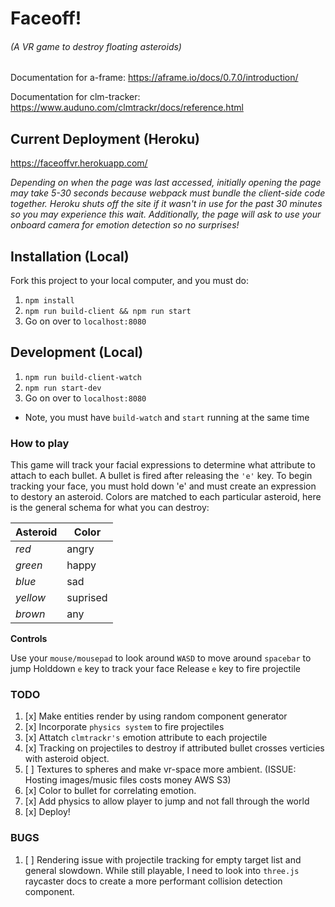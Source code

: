 # Faceoff!
###### (A VR game to destroy floating asteroids)
Documentation for a-frame: https://aframe.io/docs/0.7.0/introduction/

Documentation for clm-tracker: https://www.auduno.com/clmtrackr/docs/reference.html

## Current Deployment (Heroku)
https://faceoffvr.herokuapp.com/

*Depending on when the page was last accessed, initially opening the page may take 5-30 seconds because webpack must bundle the client-side code together. Heroku shuts off the site if it wasn't in use for the past 30 minutes so you may experience this wait. Additionally, the page will ask to use your onboard camera for emotion detection so no surprises!*

## Installation (Local)
Fork this project to your local computer, and you must do: 
1. `npm install`
2. `npm run build-client && npm run start`
3. Go on over to `localhost:8080`

## Development (Local)
1. `npm run build-client-watch`
2. `npm run start-dev`
3. Go on over to `localhost:8080`
* Note, you must have `build-watch` and `start` running at the same time

### How to play
This game will track your facial expressions to determine what attribute to attach to each bullet. 
A bullet is fired after releasing the `'e'` key. To begin tracking your face, you must hold down 'e'
and must create an expression to destory an asteroid. Colors are matched to each particular asteroid, 
here is the general schema for what you can destroy: 

| Asteroid | Color | 
| -------- | ------ | 
|  *red*   | angry  | 
|  *green* | happy  | 
|  *blue*  |  sad   | 
|  *yellow* | suprised |
|  *brown* |   any  |

**Controls**

Use your `mouse/mousepad` to look around
`WASD` to move around
`spacebar` to jump
Holddown `e` key to track your face
Release `e` key to fire projectile

### TODO
1. [x] Make entities render by using random component generator
2. [x] Incorporate `physics system` to fire projectiles
3. [x] Attatch `clmtrackr's` emotion attribute to each projectile
4. [x] Tracking on projectiles to destroy if attributed bullet crosses verticies with asteroid object.
5. [ ] Textures to spheres and make vr-space more ambient. (ISSUE: Hosting images/music files costs money AWS S3)
6. [x] Color to bullet for correlating emotion.
7. [x] Add physics to allow player to jump and not fall through the world
8. [x] Deploy! 

### BUGS
1. [ ] Rendering issue with projectile tracking for empty target list and general slowdown.
    While still playable, I need to look into `three.js` raycaster docs to create a more performant collision detection component.






